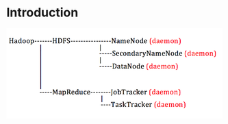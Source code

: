 # Introduction

![](https://raw.githubusercontent.com/congqiyuan/tutorial/master/hadoop_cluster/2.png)

